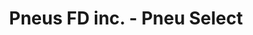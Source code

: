 ---
title: "Pneus FD inc. - Pneu Select"
url: /riviere-du-loup/pneus-fd-inc-pneu-select/
shop: Reifen
---